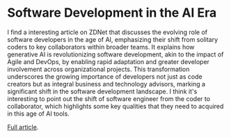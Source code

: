 # Software Development in the AI Era

I find a interesting article on ZDNet that discusses the evolving role of software developers in the age of AI, emphasizing their shift from solitary coders to key collaborators within broader teams. It explains how generative AI is revolutionizing software development, akin to the impact of Agile and DevOps, by enabling rapid adaptation and greater developer involvement across organizational projects. This transformation underscores the growing importance of developers not just as code creators but as integral business and technology advisors, marking a significant shift in the software development landscape. I think it's interesting to point out the shift of software engineer from the coder to collaborator, which highlights some key qualities that they need to acquired in this age of AI tools.

[Full article](https://www.zdnet.com/article/with-ai-organizations-are-now-seeing-software-developers-as-great-collaborators/).
